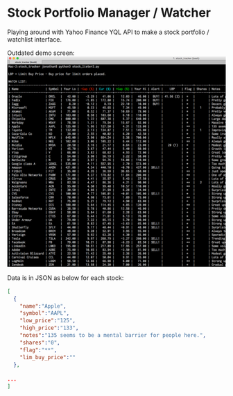 # Stock Portfolio Manager / Watcher
Playing around with Yahoo Finance YQL API to make a stock portfolio / watchlist interface.

Outdated demo screen:
![interface screenshot](screenshots/watchlist.png "Overview of a sample watchlist page.")

Data is in JSON as below for each stock:

```json
[
  {
    "name":"Apple",
    "symbol":"AAPL",
    "low_price":"125",
    "high_price":"133",
    "notes":"135 seems to be a mental barrier for people here.",
    "shares":"0",
    "flag":"**",
    "lim_buy_price":""
  },

...
]
```
